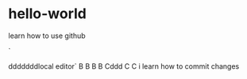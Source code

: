 # hello-world
learn how to use github

`



dddddddlocal editor`
B
B
B
B
Cddd
C
C
i
learn how to commit changes
